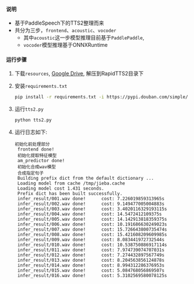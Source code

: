 #### 说明
- 基于PaddleSpeech下的TTS2整理而来
- 共分为三步，`frontend`、`acoustic`、`vocoder`
  - 其中`acoustic`这一步模型推理目前基于`PaddlePaddle`,
  - `vocoder`模型推理基于ONNXRuntime

#### 运行步骤
1. 下载`resources`, [Google Drive](https://drive.google.com/file/d/1q3NCydNhFeU2cpLUgevidCHeSzclK0a7/view?usp=sharing), 解压到RapidTTS2目录下

2. 安装`requirements.txt`
   ```bash
   pip install -r requirements.txt -i https://pypi.douban.com/simple/
   ```

3. 运行`tts2.py`
   ```bash
   python tts2.py
   ```
4. 运行日志如下:
   ```text
   初始化前处理部分
    frontend done!
    初始化提取特征模型
    am_predictor done!
    初始化合成wav模型
    合成指定句子
    Building prefix dict from the default dictionary ...
    Loading model from cache /tmp/jieba.cache
    Loading model cost 1.431 seconds.
    Prefix dict has been built successfully.
    infer_result/001.wav done!      cost: 7.226019859313965s
    infer_result/002.wav done!      cost: 9.149477005004883s
    infer_result/003.wav done!      cost: 3.4020116329193115s
    infer_result/004.wav done!      cost: 14.5472412109375s
    infer_result/005.wav done!      cost: 14.142913818359375s
    infer_result/006.wav done!      cost: 10.191686630249023s
    infer_result/007.wav done!      cost: 15.726643800735474s
    infer_result/008.wav done!      cost: 15.421608209609985s
    infer_result/009.wav done!      cost: 8.083441972732544s
    infer_result/010.wav done!      cost: 10.538750886917114s
    infer_result/011.wav done!      cost: 7.974739074707031s
    infer_result/012.wav done!      cost: 7.274432897567749s
    infer_result/013.wav done!      cost: 8.204563856124878s
    infer_result/014.wav done!      cost: 8.994312286376953s
    infer_result/015.wav done!      cost: 5.084768056869507s
    infer_result/016.wav done!      cost: 5.3102569580078125s
   ```